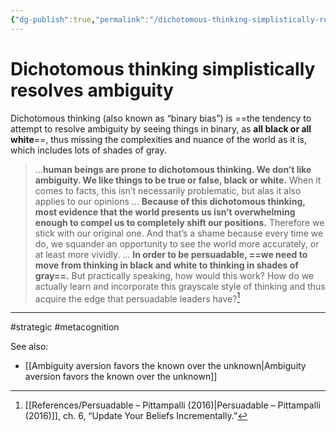 ```yaml
---
{"dg-publish":true,"permalink":"/dichotomous-thinking-simplistically-resolves-ambiguity/"}
---
```


# Dichotomous thinking simplistically resolves ambiguity

Dichotomous thinking (also known as “binary bias”) is ==the tendency to attempt to resolve ambiguity by seeing things in binary, as **all black or all white**==, thus missing the complexities and nuance of the world as it is, which includes lots of shades of gray.

> ...**human beings are prone to dichotomous thinking. We don’t like ambiguity. We like things to be true or false, black or white.** When it comes to facts, this isn’t necessarily problematic, but alas it also applies to our opinions … **Because of this dichotomous thinking, most evidence that the world presents us isn’t overwhelming enough to compel us to completely shift our positions.** Therefore we stick with our original one. And that’s a shame because every time we do, we squander an opportunity to see the world more accurately, or at least more vividly.
> …
> **In order to be persuadable, ==we need to move from thinking in black and white to thinking in shades of gray==.** But practically speaking, how would this work? How do we actually learn and incorporate this grayscale style of thinking and thus acquire the edge that persuadable leaders have?[^1]


---
#strategic #metacognition 

See also:
- [[Ambiguity aversion favors the known over the unknown\|Ambiguity aversion favors the known over the unknown]]

[^1]: [[References/Persuadable – Pittampalli (2016)\|Persuadable – Pittampalli (2016)]], ch. 6, “Update Your Beliefs Incrementally.”